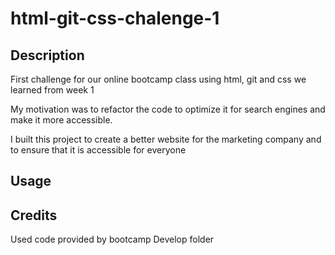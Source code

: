 # html-git-css-chalenge-1

## Description

First challenge for our online bootcamp class using html, git and css we learned from week 1

My motivation was to refactor the code to optimize it for search engines and make it more accessible.

I built this project to create a better website for the marketing company and to ensure that it is accessible for everyone

## Usage



## Credits

Used code provided by bootcamp Develop folder

